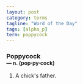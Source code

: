 ```yaml
---
layout: post
category: terms
tagline: "Word of the Day"
tags: [alpha_p]
term: poppycock
---
```


<h3>Poppycock<br/> <small>&mdash; n. (pop<span>&middot;</span>py<span>&middot;</span>cock)</small></h3>
<p><ol><li>A chick's father.</li>
</ol></p>
